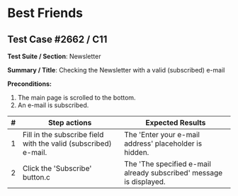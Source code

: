 # Best Friends

## Test Case #2662 / C11

**Test Suite / Section**: Newsletter

**Summary / Title**: Checking the Newsletter with a valid (subscribed) e-mail

**Preconditions:**

1. The main page is scrolled to the bottom.
2. An e-mail is subscribed.

| #   | Step actions                                                    | Expected Results                                                    |
| --- | --------------------------------------------------------------- | ------------------------------------------------------------------- |
| 1   | Fill in the subscribe field with the valid (subscribed) e-mail. | The 'Enter your e-mail address' placeholder is hidden.              |
| 2   | Click the 'Subscribe' button.c                                  | The 'The specified e-mail already subscribed' message is displayed. |
